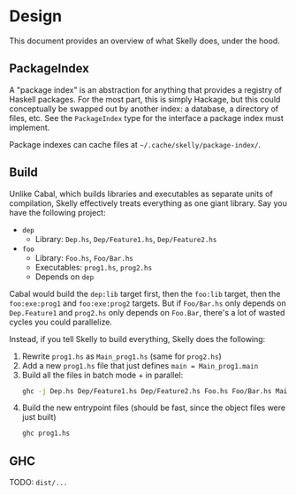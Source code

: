 # Design

This document provides an overview of what Skelly does, under the hood.

## PackageIndex

A "package index" is an abstraction for anything that provides a registry of Haskell packages. For the most part, this is simply Hackage, but this could conceptually be swapped out by another index: a database, a directory of files, etc. See the `PackageIndex` type for the interface a package index must implement.

Package indexes can cache files at `~/.cache/skelly/package-index/`.

## Build

Unlike Cabal, which builds libraries and executables as separate units of compilation, Skelly effectively treats everything as one giant library. Say you have the following project:

* `dep`
    * Library: `Dep.hs`, `Dep/Feature1.hs`, `Dep/Feature2.hs`
* `foo`
    * Library: `Foo.hs`, `Foo/Bar.hs`
    * Executables: `prog1.hs`, `prog2.hs`
    * Depends on `dep`

Cabal would build the `dep:lib` target first, then the `foo:lib` target, then the `foo:exe:prog1` and `foo:exe:prog2` targets. But if `Foo/Bar.hs` only depends on `Dep.Feature1` and `prog2.hs` only depends on `Foo.Bar`, there's a lot of wasted cycles you could parallelize.

Instead, if you tell Skelly to build everything, Skelly does the following:
1. Rewrite `prog1.hs` as `Main_prog1.hs` (same for `prog2.hs`)
2. Add a new `prog1.hs` file that just defines `main = Main_prog1.main`
3. Build all the files in batch mode + in parallel:
    ```bash
    ghc -j Dep.hs Dep/Feature1.hs Dep/Feature2.hs Foo.hs Foo/Bar.hs Main_prog1.hs Main_prog2.hs
    ```
4. Build the new entrypoint files (should be fast, since the object files were just built)
    ```bash
    ghc prog1.hs
    ```

## GHC

TODO: `dist/...`

